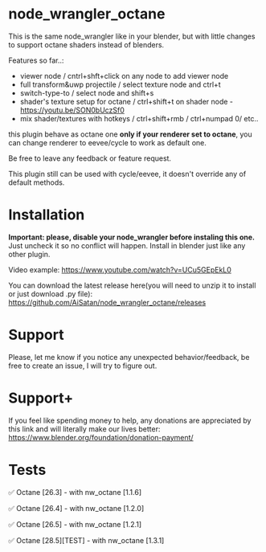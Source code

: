 # node_wrangler_octane
This is the same node_wrangler like in your blender, but with little changes to support octane shaders instead of blenders.

Features so far..:

- viewer node / cntrl+shft+click on any node to add viewer node
- full transform&uwp projectile / select texture node and ctrl+t
- switch-type-to / select node and shift+s
- shader's texture setup for octane / ctrl+shift+t on shader node - https://youtu.be/SON0bUczSf0
- mix shader/textures with hotkeys / ctrl+shift+rmb / ctrl+numpad 0/ etc..

this plugin behave as octane one __only if your renderer set to octane__, you can change renderer to eevee/cycle to work as default one.

Be free to leave any feedback or feature request.

This plugin still can be used with cycle/eevee, it doesn't override any of default methods.

# Installation
__Important: please, disable your node_wrangler before instaling this one.__
Just uncheck it so no conflict will happen.
Install in blender just like any other plugin.

Video example: 
https://www.youtube.com/watch?v=UCu5GEpEkL0

You can download the latest release here(you will need to unzip it to install or just download .py file):
https://github.com/AiSatan/node_wrangler_octane/releases


# Support
Please, let me know if you notice any unexpected behavior/feedback, be free to create an issue, I will try to figure out. 

# Support+
If you feel like spending money to help, any donations are appreciated by this link and will literally make our lives better: https://www.blender.org/foundation/donation-payment/

# Tests
✅ Octane [26.3] - with nw_octane [1.1.6]

✅ Octane [26.4] - with nw_octane [1.2.0]

✅ Octane [26.5] - with nw_octane [1.2.1]

✅ Octane [28.5][TEST] - with nw_octane [1.3.1]

